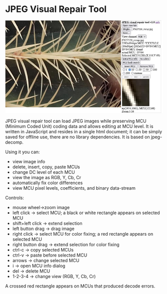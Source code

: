 # JPEG Visual Repair Tool
<img src="JVRTmain.jpg" width="600"></img>

JPEG visual repair tool can load JPEG images while preserving MCU (Minimum Coded Unit) coding data and allows editing at MCU level.
It is written in JavaScript and resides in a single html document; it can be simply saved for offline use, there are no library dependencies. It is based on jpeg-decomp.

Using it you can:

- view image info
- delete, insert, copy, paste MCUs
- change DC level of each MCU
- view the image as RGB, Y, Cb, Cr
- automatically fix color differences
- view MCU pixel levels, coefficients, and binary data-stream

Controls:

- mouse wheel→zoom image
- left click → select MCU; a black or white rectangle appears on selected MCU
- shift+left click → extend selection
- left button drag → drag image
- right click → select MCU for color fixing; a red rectangle appears on selected MCU
- right button drag → extend selection for color fixing
- ctrl-c → copy selected MCUs
- ctrl-v → paste before selected MCU
- arrows → change selected MCU
- i → open MCU info dialog
- del → delete MCU
- 1-2-3-4 → change view (RGB, Y, Cb, Cr)

A crossed red rectangle appears on MCUs that produced decode errors.

